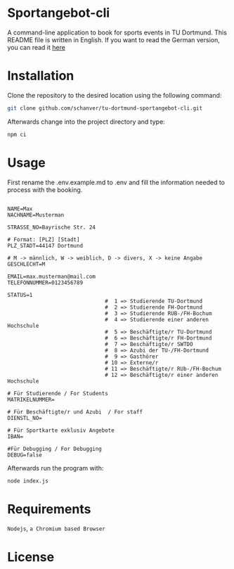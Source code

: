 # Sportangebot-cli
A command-line application to book for sports events in TU Dortmund. This README file is written in English. If you want to read the German version, you can read it [here](README.de.md)
# Installation
Clone the repository to the desired location using the following command:
```bash
git clone github.com/schanver/tu-dortmund-sportangebot-cli.git
````
Afterwards change into the project directory and type:
```bash
npm ci
```
# Usage
First rename the .env.example.md to .env and fill the information needed to process with the booking.

```env

NAME=Max
NACHNAME=Musterman

STRASSE_NO=Bayrische Str. 24

# Format: [PLZ] [Stadt]
PLZ_STADT=44147 Dortmund

# M -> männlich, W -> weiblich, D -> divers, X -> keine Angabe
GESCHLECHT=M

EMAIL=max.musterman@mail.com
TELEFONNUMMER=0123456789

STATUS=1
                               #  1 => Studierende TU-Dortmund
                               #  2 => Studierende FH-Dortmund
                               #  3 => Studierende RUB-/FH-Bochum
                               #  4 => Studierende einer anderen Hochschule
                               #  5 => Beschäftigte/r TU-Dortmund
                               #  6 => Beschäftigte/r FH-Dortmund
                               #  7 => Beschäftigte/r SWTDO
                               #  8 => Azubi der TU-/FH-Dortmund
                               #  9 => Gasthörer
                               # 10 => Externe/r
                               # 11 => Beschäftigte/r RUb-/FH-Bochum
                               # 12 => Beschäftigte/r einer anderen Hochschule

# Für Studierende / For Students
MATRIKELNUMMER=

# Für Beschäftigte/r und Azubi  / For staff 
DIENSTL_NO=

# Für Sportkarte exklusiv Angebote 
IBAN=

#Für Debugging / For Debugging
DEBUG=false
```

Afterwards run the program with:

``` bash
node index.js
```



# Requirements
```Nodejs```, ```a Chromium based Browser```



# License
